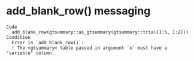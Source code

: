 # add_blank_row() messaging

    Code
      add_blank_row(gtsummary::as_gtsummary(gtsummary::trial[1:5, 1:2]))
    Condition
      Error in `add_blank_row()`:
      ! The <gtsummary> table passed in argument `x` must have a "variable" column.

